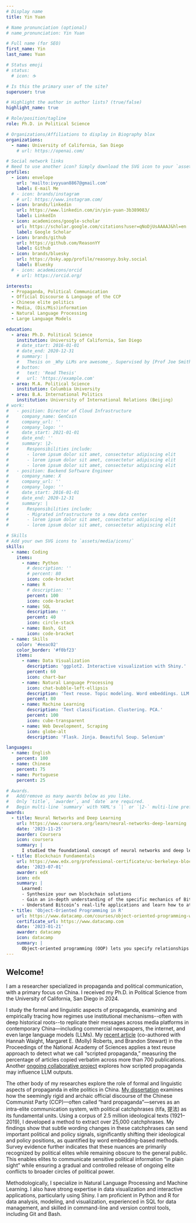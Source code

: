 ```yaml
---
# Display name
title: Yin Yuan

# Name pronunciation (optional)
# name_pronunciation: Yin Yuan

# Full name (for SEO)
first_name: Yin
last_name: Yuan

# Status emoji
# status:
  # icon: ☕️

# Is this the primary user of the site?
superuser: true

# Highlight the author in author lists? (true/false)
highlight_name: true

# Role/position/tagline
role: Ph.D. in Political Science

# Organizations/Affiliations to display in Biography blox
organizations:
  - name: University of California, San Diego
    # url: https://openai.com/

# Social network links
# Need to use another icon? Simply download the SVG icon to your `assets/media/icons/` folder.
profiles:
  - icon: envelope
    url: 'mailto:ivyyuan8867@gmail.com'
    label: E-mail Me
  # - icon: brands/instagram
    # url: https://www.instagram.com/
  - icon: brands/linkedin
    url: https://www.linkedin.com/in/yin-yuan-3b389083/
    label: LinkedIn
  - icon: academicons/google-scholar
    url: https://scholar.google.com/citations?user=qNoDjUsAAAAJ&hl=en
    label: Google Scholar
  - icon: brands/github
    url: https://github.com/ReasonYY
    label: Github
  - icon: brands/bluesky
    url: https://bsky.app/profile/reasonyy.bsky.social
    label: Bluesky
  # - icon: academicons/orcid
    # url: https://orcid.org/

interests:
  - Propaganda, Political Communication
  - Official Discourse & Language of the CCP
  - Chinese elite politics
  - Media, (Dis/Mis)information
  - Natural Language Processing
  - Large Language Models

education:
  - area: Ph.D. Political Science
    institution: University of California, San Diego
    # date_start: 2016-01-01
    # date_end: 2020-12-31
    # summary: |
    #   Thesis on _Why LLMs are awesome_. Supervised by [Prof Joe Smith](https://example.com). Presented papers at 5 IEEE conferences with the contributions being published in 2 Springer journals.
    # button:
    #   text: 'Read Thesis'
    #   url: 'https://example.com'
  - area: M.A. Political Science
    institution: Columbia University
  - area: B.A. International Politics
    institution: University of International Relations (Beijing)
# work:
#   - position: Director of Cloud Infrastructure
#     company_name: GenCoin
#     company_url: ''
#     company_logo: ''
#     date_start: 2021-01-01
#     date_end: ''
#     summary: |2-
#       Responsibilities include:
#       - lorem ipsum dolor sit amet, consectetur adipiscing elit
#       - lorem ipsum dolor sit amet, consectetur adipiscing elit
#       - lorem ipsum dolor sit amet, consectetur adipiscing elit
#   - position: Backend Software Engineer
#     company_name: X
#     company_url: ''
#     company_logo: ''
#     date_start: 2016-01-01
#     date_end: 2020-12-31
#     summary: |
#       Responsibilities include:
#       - Migrated infrastructure to a new data center
#       - lorem ipsum dolor sit amet, consectetur adipiscing elit
#       - lorem ipsum dolor sit amet, consectetur adipiscing elit

# Skills
# Add your own SVG icons to `assets/media/icons/`
skills:
  - name: Coding
    items:
      - name: Python
        # description: ''
        # percent: 80
        icon: code-bracket
      - name: R
        # description: ''
        percent: 100
        icon: code-bracket
      - name: SQL
        description: ''
        percent: 40
        icon: circle-stack
      - name: Bash, Git
        icon: code-bracket
  - name: Skills
    color: '#eeac02'
    color_border: '#f0bf23'
    items:
      - name: Data Visualization
        description: 'ggplot2. Interactive visualization with Shiny.'
        percent: 60
        icon: chart-bar
      - name: Natural Language Processing
        icon: chat-bubble-left-ellipsis
        description: 'Text reuse. Topic modeling. Word embeddings. LLM auditing and finetuning.'
        percent: 80
      - name: Machine Learning
        description: 'Text classification. Clustering. PCA.'
        percent: 100
        icon: cube-transparent
      - name: Web Development, Scraping
        icon: globe-alt
        description: 'Flask. Jinja. Beautiful Soup. Selenium'

languages:
  - name: English
    percent: 100
  - name: Chinese
    percent: 75
  - name: Portuguese
    percent: 25

# Awards.
#   Add/remove as many awards below as you like.
#   Only `title`, `awarder`, and `date` are required.
#   Begin multi-line `summary` with YAML's `|` or `|2-` multi-line prefix and indent 2 spaces below.
awards:
  - title: Neural Networks and Deep Learning
    url: https://www.coursera.org/learn/neural-networks-deep-learning
    date: '2023-11-25'
    awarder: Coursera
    icon: coursera
    summary: |
      I studied the foundational concept of neural networks and deep learning. By the end, I was familiar with the significant technological trends driving the rise of deep learning; build, train, and apply fully connected deep neural networks; implement efficient (vectorized) neural networks; identify key parameters in a neural network’s architecture; and apply deep learning to your own applications.
  - title: Blockchain Fundamentals
    url: https://www.edx.org/professional-certificate/uc-berkeleyx-blockchain-fundamentals
    date: '2023-07-01'
    awarder: edX
    icon: edx
    summary: |
      Learned:
      - Synthesize your own blockchain solutions
      - Gain an in-depth understanding of the specific mechanics of Bitcoin
      - Understand Bitcoin’s real-life applications and learn how to attack and destroy Bitcoin, Ethereum, smart contracts and Dapps, and alternatives to Bitcoin’s Proof-of-Work consensus algorithm
  - title: 'Object-Oriented Programming in R'
    url: https://www.datacamp.com/courses/object-oriented-programming-with-s3-and-r6-in-r
    certificate_url: https://www.datacamp.com
    date: '2023-01-21'
    awarder: datacamp
    icon: datacamp
    summary: |
      Object-oriented programming (OOP) lets you specify relationships between functions and the objects that they can act on, helping you manage complexity in your code. This is an intermediate level course, providing an introduction to OOP, using the S3 and R6 systems. S3 is a great day-to-day R programming tool that simplifies some of the functions that you write. R6 is especially useful for industry-specific analyses, working with web APIs, and building GUIs.
---
```


## Welcome!

I am a researcher specialized in propaganda and political communication, with a primary focus on China. I received my Ph.D. in Political Science from the University of California, San Diego in 2024.

I study the formal and linguistic aspects of propaganda, examining and empirically tracing how regimes use institutional mechanisms--often with deep historical roots--to replicate their messages across media platforms in contemporary China—including commercial newspapers, the internet, and even large language models (LLMs). My [recent article](publication/scripted_pnas) (co-authored with Hannah Waight, Margaret E. (Molly) Roberts, and Brandon Stewart) in the Proceedings of the National Academy of Sciences applies a text reuse approach to detect what we call “scripted propaganda,” measuring the percentage of articles copied verbatim across more than 700 publications. Another [ongoing collaborative project](inprogress/llm) explores how scripted propaganda may influence LLM outputs.

The other body of my researches explore the role of formal and linguistic aspects of propaganda in elite politics in China. [My dissertation](inprogress/dissertation) examines how the seemingly rigid and archaic official discourse of the Chinese Communist Party (CCP)—often called “hard propaganda”—serves as an intra-elite communication system, with political catchphrases (tifa, 提法) as its fundamental units. Using a corpus of 2.5 million ideological texts (1921–2019), I developed a method to extract over 25,000 catchphrases. My findings show that subtle wording changes in these catchphrases can send important political and policy signals, significantly shifting their ideological and policy positions, as quantified by word embedding-based methods. Survey evidence further indicates that these nuances are primarily recognized by political elites while remaining obscure to the general public. This enables elites to communicate sensitive political information “in plain sight” while ensuring a gradual and controlled release of ongoing elite conflicts to broader circles of political power.

Methodologically, I specialize in Natural Language Processing and Machine Learning. I also have strong expertise in data visualization and interactive applications, particularly using Shiny. I am proficient in Python and R for data analysis, modeling, and visualization, experienced in SQL for data management, and skilled in command-line and version control tools, including Git and Bash. 
